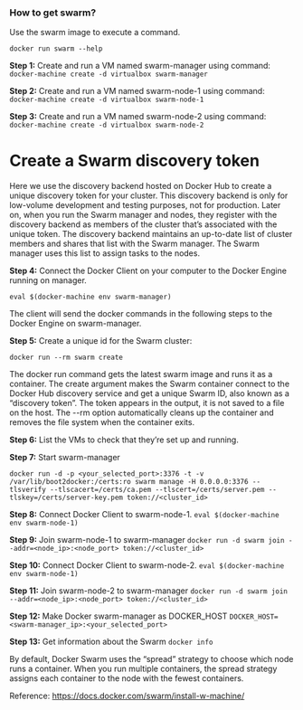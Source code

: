 

### How to get swarm?

Use the swarm image to execute a command.
```
docker run swarm --help
```
**Step 1:** Create and run a VM named swarm-manager using command: `docker-machine create -d virtualbox swarm-manager`

**Step 2:** Create and run a VM named swarm-node-1 using command: `docker-machine create -d virtualbox swarm-node-1`

**Step 3:** Create and run a VM named swarm-node-2 using command: `docker-machine create -d virtualbox swarm-node-2`

# Create a Swarm discovery token

Here we use the discovery backend hosted on Docker Hub to create a unique discovery token for your cluster. This discovery backend is only for low-volume development and testing purposes, not for production. Later on, when you run the Swarm manager and nodes, they register with the discovery backend as members of the cluster that’s associated with the unique token. The discovery backend maintains an up-to-date list of cluster members and shares that list with the Swarm manager. The Swarm manager uses this list to assign tasks to the nodes.


**Step 4:** Connect the Docker Client on your computer to the Docker Engine running on manager.

`eval $(docker-machine env swarm-manager)`

The client will send the docker commands in the following steps to the Docker Engine on swarm-manager.


**Step 5:** Create a unique id for the Swarm cluster:

`docker run --rm swarm create`

The docker run command gets the latest swarm image and runs it as a container. The create argument makes the Swarm container connect to the Docker Hub discovery service and get a unique Swarm ID, also known as a “discovery token”. The token appears in the output, it is not saved to a file on the host. The --rm option automatically cleans up the container and removes the file system when the container exits.

**Step 6:** List the VMs to check that they’re set up and running.

**Step 7:** Start swarm-manager

`docker run -d -p <your_selected_port>:3376 -t -v /var/lib/boot2docker:/certs:ro swarm manage -H 0.0.0.0:3376 --tlsverify --tlscacert=/certs/ca.pem --tlscert=/certs/server.pem --tlskey=/certs/server-key.pem token://<cluster_id>
`

**Step 8:**  Connect Docker Client to swarm-node-1.
`eval $(docker-machine env swarm-node-1)
`

**Step 9:** Join swarm-node-1 to swarm-manager
`docker run -d swarm join --addr=<node_ip>:<node_port> token://<cluster_id>
`

**Step 10:**  Connect Docker Client to swarm-node-2.
`eval $(docker-machine env swarm-node-1)
`

**Step 11:** Join swarm-node-2 to swarm-manager
`docker run -d swarm join --addr=<node_ip>:<node_port> token://<cluster_id>
`

**Step 12:** Make Docker swarm-manager as DOCKER_HOST
`DOCKER_HOST=<swarm-manager_ip>:<your_selected_port>
`

**Step 13:** Get information about the Swarm
`docker info
`

By default, Docker Swarm uses the “spread” strategy to choose which node runs a container. When you run multiple containers, the spread strategy assigns each container to the node with the fewest containers.


Reference: https://docs.docker.com/swarm/install-w-machine/
